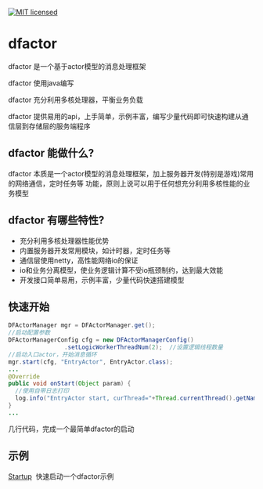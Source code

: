 [![MIT licensed](https://img.shields.io/badge/license-MIT-blue.svg)](./LICENSE)

# dfactor

dfactor 是一个基于actor模型的消息处理框架

dfactor 使用java编写

dfactor 充分利用多核处理器，平衡业务负载

dfactor 提供易用的api，上手简单，示例丰富，编写少量代码即可快速构建从通信层到存储层的服务端程序


## dfactor 能做什么?

dfactor 本质是一个actor模型的消息处理框架，加上服务器开发(特别是游戏)常用的网络通信，定时任务等
功能，原则上说可以用于任何想充分利用多核性能的业务模型


## dfactor 有哪些特性?
- 充分利用多核处理器性能优势
- 内置服务器开发常用模块，如计时器，定时任务等
- 通信层使用netty，高性能网络io的保证
- io和业务分离模型，使业务逻辑计算不受io瓶颈制约，达到最大效能
- 开发接口简单易用，示例丰富，少量代码快速搭建模型


## 快速开始
```java
DFActorManager mgr = DFActorManager.get();
//启动配置参数
DFActorManagerConfig cfg = new DFActorManagerConfig()
				.setLogicWorkerThreadNum(2);  //设置逻辑线程数量
//启动入口actor，开始消息循环		
mgr.start(cfg, "EntryActor", EntryActor.class);
...
@Override
public void onStart(Object param) {
  //使用自带日志打印
  log.info("EntryActor start, curThread="+Thread.currentThread().getName());
}
...
```

几行代码，完成一个最简单dfactor的启动



## 示例

[Startup](src/test/java/fun/lib/actor/example/Startup.java)  快速启动一个dfactor示例






